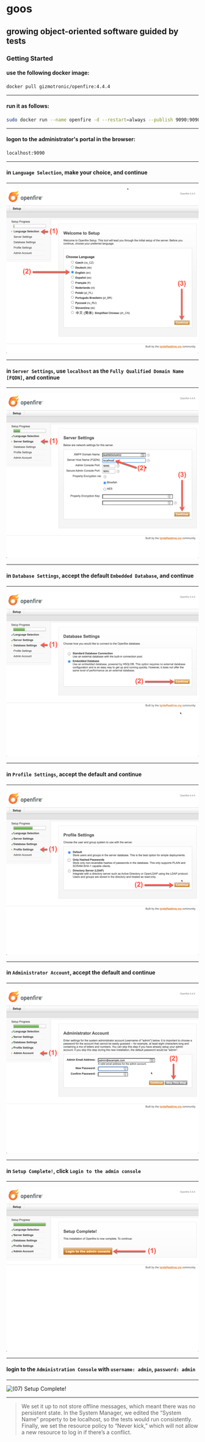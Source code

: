 # goos

## growing object-oriented software guided by tests

### Getting Started

#### use the following docker image:

```bash
docker pull gizmotronic/openfire:4.4.4

```

___

#### run it as follows:

```bash
sudo docker run --name openfire -d --restart=always --publish 9090:9090 --publish 5222:5222 --publish 7777:7777 --volume ~/.openfire:/var/lib/openfire gizmotronic/openfire:4.4.4
```

___

#### logon to the administrator's portal in the browser:

```bash
localhost:9090
```

___

#### in `Language Selection`, make your choice, and continue

___

![(01) Language Selection](images/openfire-admin-(01)-Language-Selection.png)

___

#### in `Server Settings`, use `localhost` as the `Fully Qualified Domain Name [FQDN]`, and continue

___

![(02) Server Settings](images/openfire-admin-(02)-Server-Settings.png)

___

#### in `Database Settings`, accept the default `Embedded Database`, and continue

___

![(03) Database Settings](images/openfire-admin-(03)-Database-Settings.png)

___

#### in `Profile Settings`, accept the default and continue

___

![(04) Profile Settings](images/openfire-admin-(04)-Profile-Settings.png)

___

#### in `Administrator Account`, accept the default and continue

___

![(05) Administrator Account](images/openfire-admin-(05)-Admin-Account.png)

___

#### in `Setup Complete!`, click `Login to the admin console`

___

![(06) Setup Complete!](images/openfire-admin-(06)-Login-to-the-admin-console.png)

___

#### login to the `Administration Console` with `username: admin`, `password: admin`

___

![(07) Setup Complete!](images/openfire-admin-(07)-login-with-username-–-password-admin-admin.png)

___
> We set it up to not store offline messages, which meant there was no persistent state. In the System Manager, we edited the “System Name” property to be localhost, so the tests would run consistently. Finally, we set the resource policy to “Never kick,” which will not allow a new resource to log in if there’s a conflict.
